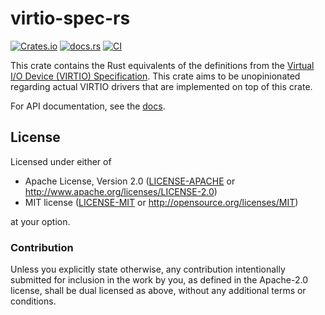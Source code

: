# virtio-spec-rs

[![Crates.io](https://img.shields.io/crates/v/virtio-spec)](https://crates.io/crates/virtio-spec)
[![docs.rs](https://img.shields.io/docsrs/virtio-spec)](https://docs.rs/virtio-spec)
[![CI](https://github.com/rust-osdev/virtio-spec-rs/actions/workflows/ci.yml/badge.svg)](https://github.com/rust-osdev/virtio-spec-rs/actions/workflows/ci.yml)

This crate contains the Rust equivalents of the definitions from the [Virtual I/O Device (VIRTIO) Specification](https://github.com/oasis-tcs/virtio-spec).
This crate aims to be unopinionated regarding actual VIRTIO drivers that are implemented on top of this crate.

For API documentation, see the [docs].

[docs]: https://docs.rs/virtio-spec

## License

Licensed under either of

 * Apache License, Version 2.0
   ([LICENSE-APACHE](LICENSE-APACHE) or http://www.apache.org/licenses/LICENSE-2.0)
 * MIT license
   ([LICENSE-MIT](LICENSE-MIT) or http://opensource.org/licenses/MIT)

at your option.

### Contribution

Unless you explicitly state otherwise, any contribution intentionally submitted
for inclusion in the work by you, as defined in the Apache-2.0 license, shall be
dual licensed as above, without any additional terms or conditions.

